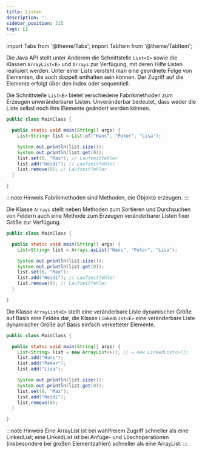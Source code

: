 ```yaml
---
title: Listen
description: ''
sidebar_position: 215
tags: []
---
```


import Tabs from '@theme/Tabs';
import TabItem from '@theme/TabItem';

Die Java API stellt unter Anderem die Schnittstelle `List<E>` sowie die Klassen `ArrayList<E>` und `Arrays` zur Verfügung, mit deren Hilfe Listen realisiert werden. Unter einer Liste versteht man eine geordnete Folge von Elementen, die auch doppelt enthalten sein können. Der Zugriff auf die Elemente erfolgt über den Index oder sequentiell.

<Tabs>
  <TabItem value="list" label="Unveränderbare Listen" default>

  Die Schnittstelle `List<E>` bietet verschiedene Fabrikmethoden zum Erzeugen unveränderbarer Listen. Unveränderbar bedeutet, dass weder die Liste selbst noch ihre Elemente 
  geändert werden können.


  ```java title="MainClass.java" showLineNumbers
  public class MainClass {

    public static void main(String[] args) {
      List<String> list = List.of("Hans", "Peter", "Lisa");

      System.out.println(list.size());
      System.out.println(list.get(0));
      list.set(0, "Max"); // Laufzeitfehler
      list.add("Heidi"); // Laufzeitfehler
      list.remove(0); // Laufzeitfehler
    }

  }
  ```

  :::note Hinweis
  Fabrikmethoden sind Methoden, die Objekte erzeugen.
  :::

  </TabItem>
  <TabItem value="arrays" label="Veränderbare Listen fixer Größe" default>

  Die Klasse `Arrays` stellt neben Methoden zum Sortieren und Durchsuchen von Feldern auch eine Methode zum Erzeugen veränderbarer Listen fixer Größe zur Verfügung.

  ```java title="MainClass.java" showLineNumbers
  public class MainClass {

    public static void main(String[] args) {
      List<String> list = Arrays.asList("Hans", "Peter", "Lisa");

      System.out.println(list.size());
      System.out.println(list.get(0));
      list.set(0, "Max");
      list.add("Heidi"); // Laufzeitfehler
      list.remove(0); // Laufzeitfehler
    }

  }
  ```

  </TabItem>
  <TabItem value="arrayListAndLinkedList" label="Veränderbare Listen" default>

  Die Klasse `ArrayList<E>` stellt eine veränderbare Liste dynamischer Größe auf Basis eine Feldes dar, die Klasse `LinkedList<E>` eine veränderbare Liste dynamischer Größe auf Basis einfach verketteter Elemente.

  ```java title="MainClass.java" showLineNumbers
  public class MainClass {

    public static void main(String[] args) {
      List<String> list = new ArrayList<>(); // = new LinkedList<>();
      list.add("Hans");
      list.add("Peter");
      list.add("Lisa");

      System.out.println(list.size());
      System.out.println(list.get(0));
      list.set(0, "Max");
      list.add("Heidi");
      list.remove(0);
    }

  }
  ```

  :::note Hinweis
  Eine ArrayList ist bei wahlfreiem Zugriff schneller als eine LinkedList; eine LinkedList ist bei Anfüge- und Löschoperationen (insbesondere bei großen Elementzahlen) schneller als eine ArrayList.
  :::

  </TabItem>
</Tabs>
